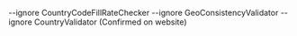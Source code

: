 --ignore CountryCodeFillRateChecker --ignore GeoConsistencyValidator --ignore CountryValidator (Confirmed on website)
